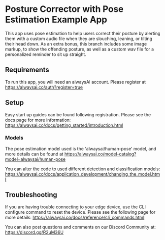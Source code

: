 # Posture Corrector with Pose Estimation Example App
This app uses pose estimation to help users correct their posture by alerting them with a custom audio file when they are slouching, leaning, or tilting their head down. As an extra bonus, this branch includes some image markup, to show the offending posture, as well as a custom wav file for a personalized reminder to sit up straight.

## Requirements
To run this app, you will need an alwaysAI account. Please register at https://alwaysai.co/auth?register=true

## Setup
Easy start up guides can be found following registration. Please see the docs page for more information: https://alwaysai.co/docs/getting_started/introduction.html

### Models
The pose estimation model used is the 'alwaysai/human-pose' model, and more details can be found at https://alwaysai.co/model-catalog?model=alwaysai/human-pose


You can alter the code to used different detection and classification models: https://alwaysai.co/docs/application_development/changing_the_model.html


## Troubleshooting
If you are having trouble connecting to your edge device, use the CLI configure command to reset the device. Please see the following page for more details: https://alwaysai.co/docs/reference/cli_commands.html

You can also post questions and comments on our Discord Community at: https://discord.gg/R2uM36U